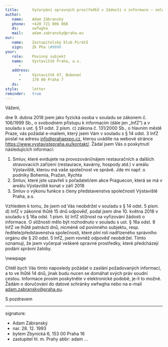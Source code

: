 ```yaml
---
title:      Vyčerpání opravných prostředků v žádosti o informace – smlouvy, které uzavřelo Výstaviště Praha
author:
   name:    Adam Zábranský
   phone:   +420 721 006 868
   ds:      xwfwgha
   mail:    adam.zabransky@praha.eu
our:
   name:    Zastupitelský klub Pirátů
   sign:    Zk Pha \#9890
your:
   role:    Povinný subjekt
   name:    Výstaviště Praha, a.s.
      -     
   address:
      -     Výstaviště 67, Bubeneč
      -     170 00 Praha 7
   ds:      
style:      letter
reminder:   true
---
```


Vážení,

dne 9. dubna 2018 jsem jako fyzická osoba v souladu se zákonem č. 106/1999 Sb., o svobodném přístupu k informacím (dále jen „InfZ“) a v souladu s ust. § 51 odst. 2 písm. c) zákona č. 131/2000 Sb., o hlavním městě Praze, vás požádal e-mailem, který jsem Vám v souladu s § 14 odst. 3 InfZ poslal na adresu info@prahaexpo.cz, kterou uvádíte na webové stránce https://www.vystavistepraha.eu/kontakt/. Žádal jsem Vás o poskytnutí následujících informací: 

1. Smluv, které evidujete na provozování/nájem restauračních a dalších stravovacích zařízení (restaurace, kavárny, hospody atd.) v areálu Výstaviště, kterou má vaše společnost ve správě. Jde mi např. o podniky Bohemia, Pražan, Rychta
2. Smluv, které jste uzavřeli s pořadateli/em akce Praguecon, která se má v areálu Výstaviště konat v září 2018
3. Smluv o výkonu funkce s členy představenstva společnosti Výstaviště Praha, a.s.

Vzhledem k tomu, že jsem od Vás neobdržel v souladu s § 14 odst. 5 písm. d) InfZ v zákonné lhůtě 15 dnů odpověď, podal jsem dne 10. května 2018 v souladu s § 16a odst. 1 písm. b) InfZ stížnost na vyřizování žádosti o informace. O stížnosti mělo být rozhodnuto v souladu s ust. § 16a odst. 8 InfZ ve lhůtě patnácti dnů, nicméně od povinného subjektu, resp. ředitele/představenstva společnosti, které plní roli nadřízeného správního orgánu dle § 20 odst. 5 InfZ, jsem rovněž odpověď neobdržel. Tímto oznamuji, že jsem vyčerpal veškeré opravné prostředky, které předcházejí podání správní žaloby.

\newpage

Chtěl bych Vás tímto naposledy požádat o zaslání požadovaných informací, a to ve lhůtě 14 dnů, jinak budu nucen se domáhat svých práv soudní cestou. Informace prosím poskytněte v elektronické podobě, je-li to možné. Žádám o doručování do datové schránky xwfwgha nebo na e-mail adam.zabransky@praha.eu.

S pozdravem

---
signature: 
  - Adam Zábranský
  - nar. 28. 12. 1993
  - bytem Zbynická 6, 153 00 Praha 16
  - zastupitel hl. m. Prahy
abbr:       adam
...
